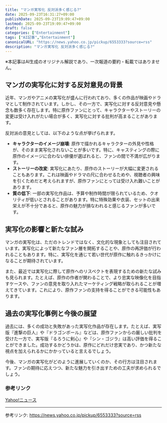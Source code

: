 ```yaml
---
title: "マンガ実写化 反対派多く感じる?"
date: 2025-09-23T16:31:27+09:00
publishDate: 2025-09-23T19:09:47+09:00
lastmod: 2025-09-23T19:09:47+09:00
draft: false
categories: ["Entertainment"]
tags: ["AI記事","Entertainment"]
canonicalURL: "https://news.yahoo.co.jp/pickup/6553333?source=rss"
description: "マンガ実写化 反対派多く感じる?"
---
```

※本記事はAI生成のオリジナル解説であり、一次報道の要約・転載ではありません。

## マンガの実写化に対する反対意見の背景

近年、マンガやアニメの実写化が盛んに行われており、多くの作品が映画やドラマとして制作されています。しかし、その一方で、実写化に対する反対意見や懸念も数多く存在します。特に原作ファンにとって、キャラクターやストーリーの変更は受け入れがたい場合が多く、実写化に対する批判が高まることがあります。

反対派の意見としては、以下のような点が挙げられます。

- **キャラクターのイメージ崩壊**: 原作で描かれるキャラクターの外見や性格が、そのまま実写化されないことが多いです。特に、キャスティングの際に原作のイメージに合わない俳優が選ばれると、ファンの間で不満が広がります。
- **ストーリーの改変**: 実写化にあたり、原作のストーリーが大幅に変更されることもあります。これは映画やドラマの尺に合わせるためや、視聴者の興味を引くためだと考えられますが、原作ファンにとっては受け入れ難いことがあります。
- **質の低下**: 一部の実写化作品は、予算や制作時間が限られているため、クオリティが低いとされることがあります。特に特殊効果や衣装、セットの出来栄えが不十分であると、原作の魅力が損なわれると感じるファンが多いです。

## 実写化の影響と新たな試み

マンガの実写化は、ただのトレンドではなく、文化的な現象としても注目されています。実写化によって新たなファン層を開拓することや、原作の再評価が行われることもあります。特に、実写化を通じて若い世代が原作に触れるきっかけになることが期待されています。

また、最近では実写化に際して原作へのリスペクトを表現するための新たな試みも見られます。たとえば、原作の作者が関わることで、より忠実な映像化を目指すケースや、ファンの意見を取り入れたマーケティング戦略が取られることが増えてきています。これにより、原作ファンの支持を得ることができる可能性もあります。

## 過去の実写化事例と今後の展望

過去には、多くの成功と失敗があった実写化作品が存在します。たとえば、実写版『進撃の巨人』や『ドラゴンボール』などは、原作ファンからの厳しい批判を受けた一方で、実写版『るろうに剣心』や『シン・ゴジラ』は高い評価を得ることができました。成功するかどうかは、原作にどれだけ忠実であり、かつ新たな視点を加えられるかにかかっていると言えるでしょう。

今後、マンガの実写化がどのように進展していくのか、その行方は注目されます。ファンの期待に応えつつ、新たな魅力を引き出すための工夫が求められるでしょう。

### 参考リンク
[Yahoo!ニュース](https://news.yahoo.co.jp/pickup/6553333?source=rss)

---
参考リンク: https://news.yahoo.co.jp/pickup/6553333?source=rss
